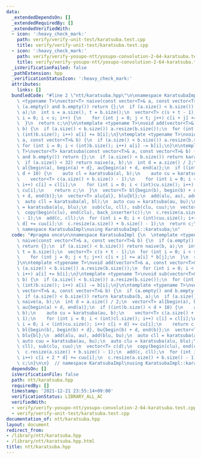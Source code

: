 ```yaml
---
data:
  _extendedDependsOn: []
  _extendedRequiredBy: []
  _extendedVerifiedWith:
  - icon: ':heavy_check_mark:'
    path: verify/verify-unit-test/karatsuba.test.cpp
    title: verify/verify-unit-test/karatsuba.test.cpp
  - icon: ':heavy_check_mark:'
    path: verify/verify-yosupo-ntt/yosupo-convolution-2-64-karatsuba.test.cpp
    title: verify/verify-yosupo-ntt/yosupo-convolution-2-64-karatsuba.test.cpp
  _isVerificationFailed: false
  _pathExtension: hpp
  _verificationStatusIcon: ':heavy_check_mark:'
  attributes:
    links: []
  bundledCode: "#line 2 \"ntt/karatsuba.hpp\"\n\nnamespace KaratsubaImpl {\n  \ntemplate\
    \ <typename T>\nvector<T> naive(const vector<T>& a, const vector<T>& b) {\n  if\
    \ (a.empty() and b.empty()) return {};\n  if (a.size() < b.size()) return naive(b,\
    \ a);\n  int s = a.size(), t = b.size();\n  vector<T> c(s + t - 1);\n  for (int\
    \ i = 0; i < s; i++) {\n    for (int j = 0; j < t; j++) c[i + j] += a[i] * b[j];\n\
    \  }\n  return c;\n}\n\ntemplate <typename T>\nvoid add(vector<T>& a, const vector<T>&\
    \ b) {\n  if (a.size() < b.size()) a.resize(b.size());\n  for (int i = 0; i <\
    \ (int)b.size(); i++) a[i] += b[i];\n}\ntemplate <typename T>\nvoid sub(vector<T>&\
    \ a, const vector<T>& b) {\n  if (a.size() < b.size()) a.resize(b.size());\n \
    \ for (int i = 0; i < (int)b.size(); i++) a[i] -= b[i];\n}\n\ntemplate <typename\
    \ T>\nvector<T> karatsuba(const vector<T>& a, const vector<T>& b) {\n  if (a.empty()\
    \ and b.empty()) return {};\n  if (a.size() < b.size()) return karatsuba(b, a);\n\
    \  if (a.size() < 32) return naive(a, b);\n  int d = a.size() / 2;\n  vector<T>\
    \ al{begin(a), begin(a) + d}, au{begin(a) + d, end(a)};\n  if ((int)b.size() <\
    \ d + 10) {\n    auto cl = karatsuba(al, b);\n    auto cu = karatsuba(au, b);\n\
    \    vector<T> c(a.size() + b.size() - 1);\n    for (int i = 0; i < (int)cl.size();\
    \ i++) c[i] = cl[i];\n    for (int i = 0; i < (int)cu.size(); i++) c[i + d] +=\
    \ cu[i];\n    return c;\n  }\n  vector<T> bl{begin(b), begin(b) + d}, bu{begin(b)\
    \ + d, end(b)};\n  vector<T> alu{al}, blu{bl};\n  add(alu, au), add(blu, bu);\n\
    \  auto cll = karatsuba(al, bl);\n  auto cuu = karatsuba(au, bu);\n  auto clu\
    \ = karatsuba(alu, blu);\n  sub(clu, cll), sub(clu, cuu);\n  vector<T> c(d);\n\
    \  copy(begin(clu), end(clu), back_inserter(c));\n  c.resize(a.size() + b.size()\
    \ - 1);\n  add(c, cll);\n  for (int i = 0; i < (int)cuu.size(); i++) c[i + 2 *\
    \ d] += cuu[i];\n  c.resize(a.size() + b.size() - 1);\n  return c;\n}\n\n}  //\
    \ namespace KaratsubaImpl\nusing KaratsubaImpl::karatsuba;\n"
  code: "#pragma once\n\nnamespace KaratsubaImpl {\n  \ntemplate <typename T>\nvector<T>\
    \ naive(const vector<T>& a, const vector<T>& b) {\n  if (a.empty() and b.empty())\
    \ return {};\n  if (a.size() < b.size()) return naive(b, a);\n  int s = a.size(),\
    \ t = b.size();\n  vector<T> c(s + t - 1);\n  for (int i = 0; i < s; i++) {\n\
    \    for (int j = 0; j < t; j++) c[i + j] += a[i] * b[j];\n  }\n  return c;\n\
    }\n\ntemplate <typename T>\nvoid add(vector<T>& a, const vector<T>& b) {\n  if\
    \ (a.size() < b.size()) a.resize(b.size());\n  for (int i = 0; i < (int)b.size();\
    \ i++) a[i] += b[i];\n}\ntemplate <typename T>\nvoid sub(vector<T>& a, const vector<T>&\
    \ b) {\n  if (a.size() < b.size()) a.resize(b.size());\n  for (int i = 0; i <\
    \ (int)b.size(); i++) a[i] -= b[i];\n}\n\ntemplate <typename T>\nvector<T> karatsuba(const\
    \ vector<T>& a, const vector<T>& b) {\n  if (a.empty() and b.empty()) return {};\n\
    \  if (a.size() < b.size()) return karatsuba(b, a);\n  if (a.size() < 32) return\
    \ naive(a, b);\n  int d = a.size() / 2;\n  vector<T> al{begin(a), begin(a) + d},\
    \ au{begin(a) + d, end(a)};\n  if ((int)b.size() < d + 10) {\n    auto cl = karatsuba(al,\
    \ b);\n    auto cu = karatsuba(au, b);\n    vector<T> c(a.size() + b.size() -\
    \ 1);\n    for (int i = 0; i < (int)cl.size(); i++) c[i] = cl[i];\n    for (int\
    \ i = 0; i < (int)cu.size(); i++) c[i + d] += cu[i];\n    return c;\n  }\n  vector<T>\
    \ bl{begin(b), begin(b) + d}, bu{begin(b) + d, end(b)};\n  vector<T> alu{al},\
    \ blu{bl};\n  add(alu, au), add(blu, bu);\n  auto cll = karatsuba(al, bl);\n \
    \ auto cuu = karatsuba(au, bu);\n  auto clu = karatsuba(alu, blu);\n  sub(clu,\
    \ cll), sub(clu, cuu);\n  vector<T> c(d);\n  copy(begin(clu), end(clu), back_inserter(c));\n\
    \  c.resize(a.size() + b.size() - 1);\n  add(c, cll);\n  for (int i = 0; i < (int)cuu.size();\
    \ i++) c[i + 2 * d] += cuu[i];\n  c.resize(a.size() + b.size() - 1);\n  return\
    \ c;\n}\n\n}  // namespace KaratsubaImpl\nusing KaratsubaImpl::karatsuba;\n"
  dependsOn: []
  isVerificationFile: false
  path: ntt/karatsuba.hpp
  requiredBy: []
  timestamp: '2021-12-21 23:55:14+09:00'
  verificationStatus: LIBRARY_ALL_AC
  verifiedWith:
  - verify/verify-yosupo-ntt/yosupo-convolution-2-64-karatsuba.test.cpp
  - verify/verify-unit-test/karatsuba.test.cpp
documentation_of: ntt/karatsuba.hpp
layout: document
redirect_from:
- /library/ntt/karatsuba.hpp
- /library/ntt/karatsuba.hpp.html
title: ntt/karatsuba.hpp
---
```

